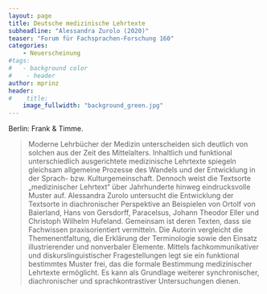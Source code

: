 ```yaml
---
layout: page
title: Deutsche medizinische Lehrtexte  
subheadline: "Alessandra Zurolo (2020)"
teaser: "Forum für Fachsprachen-Forschung 160"
categories:
    - Neuerscheinung
#tags:
#   - background color
#    - header
author: mprinz
header:
#    title: 
    image_fullwidth: "background_green.jpg"
---
```





Berlin: Frank & Timme.

> Moderne Lehrbücher der Medizin unterscheiden sich deutlich von solchen aus der Zeit des Mittelalters. Inhaltlich und funktional unterschiedlich ausgerichtete medizinische Lehrtexte spiegeln gleichsam allgemeine Prozesse des Wandels und der Entwicklung in der Sprach- bzw. Kulturgemeinschaft. Dennoch weist die Textsorte „medizinischer Lehrtext“ über Jahrhunderte hinweg eindrucksvolle Muster auf. 
Alessandra Zurolo untersucht die Entwicklung der Textsorte in diachronischer Perspektive an Beispielen von Ortolf von Baierland, Hans von Gersdorff, Paracelsus, Johann Theodor Eller und Christoph Wilhelm Hufeland. Gemeinsam ist deren Texten, dass sie Fachwissen praxisorientiert vermitteln. Die Autorin vergleicht die Themenentfaltung, die Erklärung der Terminologie sowie den Einsatz illustrierender und nonverbaler Elemente. Mittels fachkommunikativer und diskurslinguistischer Fragestellungen legt sie ein funktional bestimmtes Muster frei, das die formale Bestimmung medizinischer Lehrtexte ermöglicht. Es kann als Grundlage weiterer synchronischer, diachronischer und sprachkontrastiver Untersuchungen dienen. 


